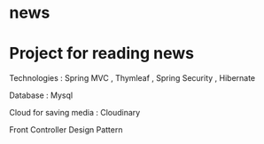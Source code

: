 # news
<h1>Project for reading news</h1>
<p>Technologies : Spring MVC , Thymleaf , Spring Security , Hibernate</p>
<p>Database : Mysql</p>
<p>Cloud for saving media : Cloudinary</p>
<p>Front Controller Design Pattern</p>
